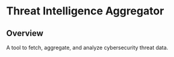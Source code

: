 # Threat Intelligence Aggregator

## Overview
A tool to fetch, aggregate, and analyze cybersecurity threat data.